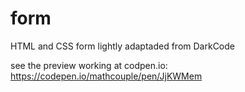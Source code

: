 # form
HTML and CSS form lightly adaptaded from DarkCode

see the preview working at codpen.io: https://codepen.io/mathcouple/pen/JjKWMem
